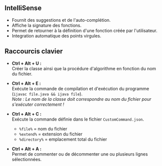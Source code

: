 ## IntelliSense

- Fournit des suggestions et de l'auto-complétion.
- Affiche la signature des fonctions.
- Permet de retourner à la définition d'une fonction créée par l'utilisateur.
- Integration automatique des points virgules.

## Raccourcis clavier

- **Ctrl + Alt + U :**  
  Créer la classe ainsi que la procédure d'algorithme en fonction du nom du fichier.

- **Ctrl + Alt + E :**  
  Exécute la commande de compilation et d'exécution du programme (`ijavac file.java && ijava file`).  
  _Note : Le nom de la classe doit correspondre au nom du fichier pour s'exécuter correctement !_

- **Ctrl + Alt + C :**  
  Exécute la commande définie dans le fichier `CustomCommand.json`.

  - `%file%` = nom du fichier
  - `%extend%` = extension du fichier
  - `%directory%` = emplacement total du fichier

- **Ctrl + Alt + A :**  
  Permet de commenter ou de décommenter une ou plusieurs lignes sélectionnées.
